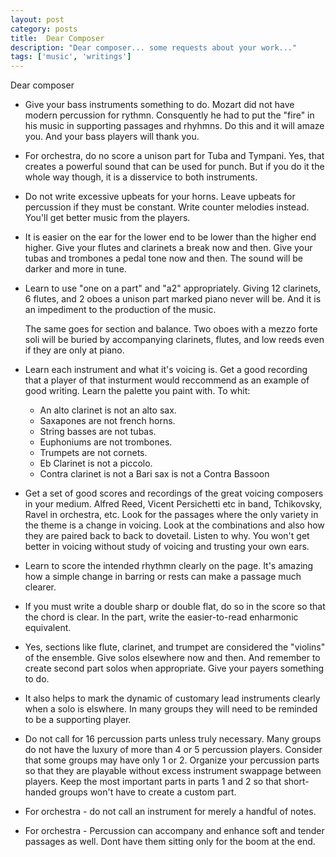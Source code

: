 ```yaml
---
layout: post
category: posts
title:  Dear Composer
description: "Dear composer... some requests about your work..."
tags: ['music', 'writings']
---
```

Dear composer

- Give your bass instruments something to do. Mozart did not have modern percussion
for rythmn. Consquently he had to put the "fire" in his music in supporting passages
and rhyhmns. Do this and it will amaze you. And your bass players will thank you.

- For orchestra, do no score a unison part for Tuba and Tympani. Yes, that creates
a powerful sound that can be used for punch. But if you do it the whole way though,
it is a disservice to both instruments.

- Do not write excessive upbeats for your horns. Leave upbeats for percussion if they
must be constant. Write counter melodies instead. You'll get better music from
the players.

- It is easier on the ear for the lower end to be lower than the higher end higher.
Give your flutes and clarinets a break now and then. Give your tubas and trombones
a pedal tone now and then. The sound will be darker and more in tune.

- Learn to use "one on a part" and "a2" appropriately. Giving 12 clarinets, 6 flutes,
and 2 oboes a unison part marked piano never will be. And it is an impediment to
the production of the music. 

  The same goes for section and balance. Two oboes with a mezzo forte soli will be buried
by accompanying clarinets, flutes, and low reeds even if they are only at piano.

- Learn each instrument and what it's voicing is. Get a good recording that a player
of that insturment would reccommend as an example of good writing. Learn the 
palette you paint with. To whit:

	+ An alto clarinet is not an alto sax.
	+ Saxapones are not french horns.
	+ String basses are not tubas.
	+ Euphoniums are not trombones.
	+ Trumpets are not cornets.
	+ Eb Clarinet is not a piccolo.
	+ Contra clarinet is not a Bari sax is not a Contra Bassoon

- Get a set of good scores and recordings of the great voicing composers in
your medium. Alfred Reed, Vicent Persichetti etc in band, Tchikovsky, Ravel in 
orchestra, etc. Look for the passages where the only variety in the theme is 
a change in voicing. Look at the combinations and also how they are paired back to
back to dovetail. Listen to why. You won't get better in voicing without study 
of voicing and trusting your own ears.

- Learn to score the intended rhythmn clearly on the page. It's amazing how
a simple change in barring or rests can make a passage much clearer.

- If you must write a double sharp or double flat, do so in the score so that
the chord is clear. In the part, write the easier-to-read enharmonic equivalent.

- Yes, sections like flute, clarinet, and trumpet are considered the "violins" 
of the ensemble. Give solos elsewhere now and then. And remember to create second 
part solos when appropriate. Give your payers something to do.

- It also helps to mark the dynamic of customary lead instruments clearly when
a solo is elswhere. In many groups they will need to be reminded to be a supporting
player.

- Do not call for 16 percussion parts unless truly necessary. Many groups do not
have the luxury of more than 4 or 5 percussion players. Consider that some groups
may have only 1 or 2. Organize your percussion parts so that they are playable 
without excess instrument swappage between players. Keep the most important parts
in parts 1 and 2 so that short-handed groups won't have to create a custom part.

- For orchestra - do not call an instrument for merely a handful of notes.

- For orchestra - Percussion can accompany and enhance soft and tender passages
as well. Dont have them sitting only for the boom at the end.